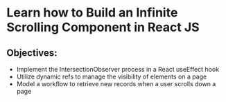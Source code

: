 # Learn how to Build an Infinite Scrolling Component in React JS

## Objectives:

- Implement the IntersectionObserver process in a React useEffect hook
- Utilize dynamic refs to manage the visibility of elements on a page
- Model a workflow to retrieve new records when a user scrolls down a page
